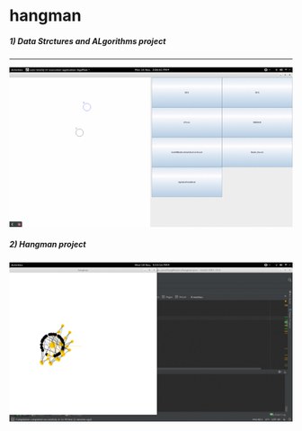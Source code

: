 # hangman


##### 1) Data Strctures and ALgorithms project
-------------------------------------------------------------------------

![](DataStrctures&Algorithms/docs/output.gif) 


##### 2) Hangman project

![](HangMan/ScreenShots/hangman.gif) 